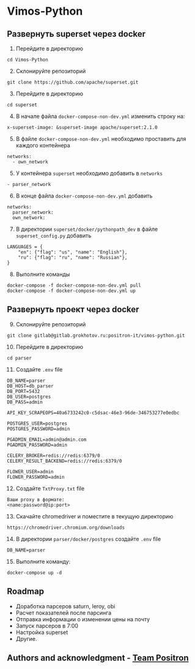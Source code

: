 # Vimos-Python

## Развернуть superset через docker

1. Перейдите в директорию
```
cd Vimos-Python
```
2. Склонируйте репозиторий
```
git clone https://github.com/apache/superset.git
```
3. Перейдите в директорию
```
cd superset
```
4. В начале файла `docker-compose-non-dev.yml` изменить строку на:
```
x-superset-image: &superset-image apache/superset:2.1.0
```
5. В файле `docker-compose-non-dev.yml` необходимо проставить для каждого контейнера
```
networks:
  - own_network
```
5. У контейнера `superset` необходимо добавить в `networks`
```
- parser_network
```
6. В конце файла `docker-compose-non-dev.yml` добавить
```
networks:
  parser_network:
  own_network:
```
7. В директории `superset/docker/pythonpath_dev` в файле `superset_config.py` добавить
```
LANGUAGES = {
    "en": {"flag": "us", "name": "English"},
    "ru": {"flag": "ru", "name": "Russian"},
}
```
8. Выполните команды
```
docker-compose -f docker-compose-non-dev.yml pull
docker-compose -f docker-compose-non-dev.yml up
```

## Развернуть проект через docker
9. Склонируйте репозиторий
```
git clone gitlab@gitlab.grokhotov.ru:positron-it/vimos-python.git
```
10. Перейдите в директорию 
```
cd parser
```
11. Создайте `.env` file
```
DB_NAME=parser
DB_HOST=db_parser
DB_PORT=5432
DB_USER=postgres
DB_PASS=admin

API_KEY_SCRAPEOPS=40a6733242c0-c5dsac-46e3-96de-346753277e0edbc

POSTGRES_USER=postgres
POSTGRES_PASSWORD=admin

PGADMIN_EMAIL=admin@admin.com
PGADMIN_PASSWORD=admin

CELERY_BROKER=redis://redis:6379/0
CELERY_RESULT_BACKEND=redis://redis:6379/0

FLOWER_USER=admin
FLOWER_PASSWORD=admin
```
12. Создайте `TxtProxy.txt` file
```
Ваши proxy в формате:
<name:password@ip:port>
```
13. Скачайте chromedriver и поместите в текущую директорию
```
https://chromedriver.chromium.org/downloads
```
14. В директории `parser/docker/postgres` создайте `.env` file
```
DB_NAME=parser
```
15. Выполните команду:
```
docker-compose up -d
```

## Roadmap
 - Доработка парсеров saturn, leroy, obi
 - Расчет показателей после парсинга
 - Отправка информации о изменении цены на почту
 - Запуск парсеров в 7:00
 - Настройка superset 
 - Другие.

## Authors and acknowledgment - [Team Positron](https://www.positron-it.ru/)
